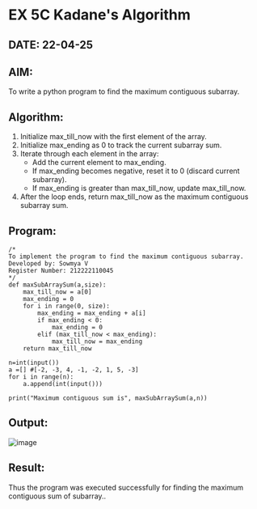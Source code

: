 # EX 5C Kadane's Algorithm
## DATE: 22-04-25
## AIM:
To write a python program to find the maximum contiguous subarray.


## Algorithm:
1. Initialize max_till_now with the first element of the array.
2. Initialize max_ending as 0 to track the current subarray sum.
3. Iterate through each element in the array:
   - Add the current element to max_ending.
   - If max_ending becomes negative, reset it to 0 (discard current subarray).
   - If max_ending is greater than max_till_now, update max_till_now.
4. After the loop ends, return max_till_now as the maximum contiguous subarray sum.
## Program:
```
/*
To implement the program to find the maximum contiguous subarray.
Developed by: Sowmya V
Register Number: 212222110045
*/
def maxSubArraySum(a,size):
    max_till_now = a[0]
    max_ending = 0
    for i in range(0, size):
        max_ending = max_ending + a[i]
        if max_ending < 0:
            max_ending = 0
        elif (max_till_now < max_ending):
            max_till_now = max_ending
    return max_till_now
    
n=int(input())  
a =[] #[-2, -3, 4, -1, -2, 1, 5, -3]
for i in range(n):
    a.append(int(input()))
  
print("Maximum contiguous sum is", maxSubArraySum(a,n))
```
## Output:
![image](https://github.com/user-attachments/assets/195d864c-9c2e-4032-b5ae-5c9eefba4c22)

## Result:
Thus the program was executed successfully for finding the maximum contiguous sum of subarray..
